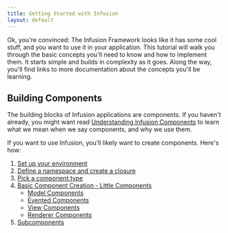 ```yaml
---
title: Getting Started with Infusion
layout: default
---
```


Ok, you're convinced: The Infusion Framework looks like it has some cool stuff, and you want to use it in your application. This tutorial will walk you through the basic concepts you'll need to know and how to implement them. It starts simple and builds in complexity as it goes. Along the way, you'll find links to more documentation about the concepts you'll be learning.

## Building Components ##

The building blocks of Infusion applications are components. If you haven't already, you might want read [Understanding Infusion Components](../UnderstandingInfusionComponents.md) to learn what we mean when we say components, and why we use them.

If you want to use Infusion, you'll likely want to create components. Here's how:

1. [Set up your environment](SetUpYourEnvironment.md)
2. [Define a namespace and create a closure](DefineANamespaceAndCreateAClosure.md)
3. [Pick a component type](PickAComponentType.md)
4. [Basic Component Creation - Little Components](BasicComponentCreation-LittleComponents.md)
    * [Model Components](ModelComponents.md)
    * [Evented Components](EventedComponents.md)
    * [View Components](ViewComponents.md)
    * [Renderer Components](RendererComponents.md)
5. [Subcomponents](Subcomponents.md)
